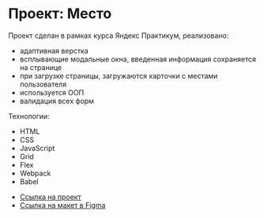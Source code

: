 # Проект: Место
Проект сделан в рамках курса Яндекс Практикум, реализовано:
- адаптивная верстка
- всплывающие модальные окна, введенная информация сохраняется на странице
- при загрузке страницы, загружаются карточки с местами пользователя
- используется ООП
- валидация всех форм

Технологии:
- HTML
- CSS
- JavaScript
- Grid
- Flex
- Webpack
- Babel

* [Ссылка на проект](https://andrey-goryachev.github.io/mesto)
* [Ссылка на макет в Figma](https://www.figma.com/file/2cn9N9jSkmxD84oJik7xL7/JavaScript.-Sprint-4?node-id=0%3A1)

